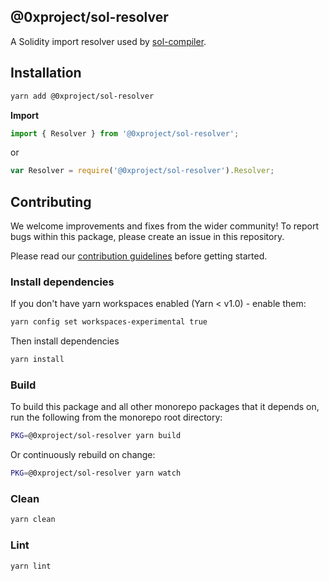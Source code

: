 ## @0xproject/sol-resolver

A Solidity import resolver used by [sol-compiler](https://github.com/0xProject/0x-monorepo/tree/development/packages/sol-compiler).

## Installation

```bash
yarn add @0xproject/sol-resolver
```

**Import**

```javascript
import { Resolver } from '@0xproject/sol-resolver';
```

or

```javascript
var Resolver = require('@0xproject/sol-resolver').Resolver;
```

## Contributing

We welcome improvements and fixes from the wider community! To report bugs within this package, please create an issue in this repository.

Please read our [contribution guidelines](../../CONTRIBUTING.md) before getting started.

### Install dependencies

If you don't have yarn workspaces enabled (Yarn < v1.0) - enable them:

```bash
yarn config set workspaces-experimental true
```

Then install dependencies

```bash
yarn install
```

### Build

To build this package and all other monorepo packages that it depends on, run the following from the monorepo root directory:

```bash
PKG=@0xproject/sol-resolver yarn build
```

Or continuously rebuild on change:

```bash
PKG=@0xproject/sol-resolver yarn watch
```

### Clean

```bash
yarn clean
```

### Lint

```bash
yarn lint
```
